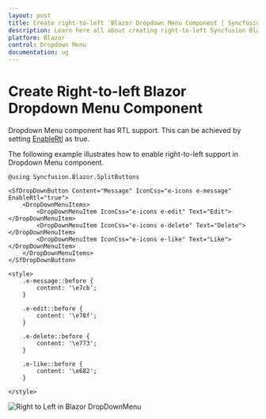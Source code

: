 ```yaml
---
layout: post
title: Create right-to-left  Blazor Dropdown Menu Component | Syncfusion
description: Learn here all about creating right-to-left Syncfusion Blazor Dropdown Menu component and much more.
platform: Blazor
control: Dropdown Menu
documentation: ug
---
```


# Create Right-to-left Blazor Dropdown Menu Component

Dropdown Menu component has RTL support. This can be achieved by setting [EnableRtl](https://help.syncfusion.com/cr/blazor/Syncfusion.Blazor.SplitButtons.SfDropDownButton.html#Syncfusion_Blazor_SplitButtons_SfDropDownButton_EnableRtl) as true.

The following example illustrates how to enable right-to-left support in Dropdown Menu component.

```cshtml
@using Syncfusion.Blazor.SplitButtons

<SfDropDownButton Content="Message" IconCss="e-icons e-message" EnableRtl="true">
    <DropDownMenuItems>
        <DropDownMenuItem IconCss="e-icons e-edit" Text="Edit"></DropDownMenuItem>
        <DropDownMenuItem IconCss="e-icons e-delete" Text="Delete"></DropDownMenuItem>
        <DropDownMenuItem IconCss="e-icons e-like" Text="Like"></DropDownMenuItem>
    </DropDownMenuItems>
</SfDropDownButton>

<style>
    .e-message::before {
        content: '\e7cb';
    }

    .e-edit::before {
        content: '\e78f';
    }

    .e-delete::before {
        content: '\e773';
    }

    .e-like::before {
        content: '\e682';
    }

</style>

```

![Right to Left in Blazor DropDownMenu](./../images/blazor-dropdownmenu-right-to-left.png)
